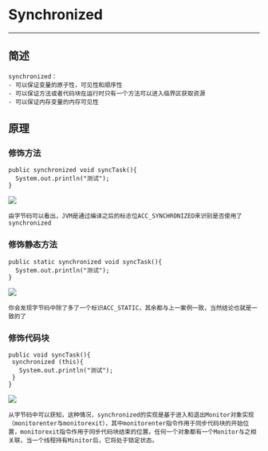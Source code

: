 # Synchronized
---
## 简述
```
synchronized：
- 可以保证变量的原子性，可见性和顺序性
- 可以保证方法或者代码块在运行时只有一个方法可以进入临界区获取资源
- 可以保证内存变量的内存可见性
```
## 原理
### 修饰方法
```
public synchronized void syncTask(){
  System.out.println("测试");
}
```
![](https://agam-blog-image.oss-cn-hangzhou.aliyuncs.com/877cdc7177346fbdbe5ca658d69fe70063a.jpg)
```
由字节码可以看出，JVM是通过编译之后的标志位ACC_SYNCHRONIZED来识别是否使用了synchronized
```
### 修饰静态方法
```
public static synchronized void syncTask(){
  System.out.println("测试");
}
```
![](https://agam-blog-image.oss-cn-hangzhou.aliyuncs.com/6797438e9d996a810f314d4fc1d8983d090.jpg)
```
你会发现字节码中除了多了一个标识ACC_STATIC，其余都与上一案例一致，当然结论也就是一致的了
```
### 修饰代码块
```
public void syncTask(){
 synchronized (this){
   System.out.println("测试");
 }
}
```
![](https://agam-blog-image.oss-cn-hangzhou.aliyuncs.com/e4e6f5949498d2206ad3064656190c2174a.jpg)
```
从字节码中可以获知，这种情况，synchronized的实现是基于进入和退出Monitor对象实现（monitorenter与monitorexit），其中monitorenter指令作用于同步代码块的开始位置，monitorexit指令作用于同步代码块结束的位置。任何一个对象都有一个Monitor与之相关联，当一个线程持有Minitor后，它将处于锁定状态。
```
